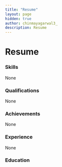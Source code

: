 ```yaml
---
title: "Resume"
layout: page
hidden: true
author: chinmayagarwal3_
description: Resume
---
```

#                                       Resume

### Skills

None

### Qualifications

None

### Achievements

None

### Experience

None

### Education






